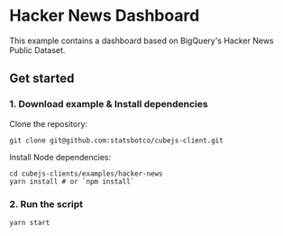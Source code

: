 # Hacker News Dashboard
This example contains a dashboard based on BigQuery's Hacker News Public
Dataset.

## Get started
### 1. Download example & Install dependencies
Clone the repository:

```
git clone git@github.com:statsbotco/cubejs-client.git
```

Install Node dependencies:
```
cd cubejs-clients/examples/hacker-news
yarn install # or `npm install`
```

### 2. Run the script
```
yarn start
```
